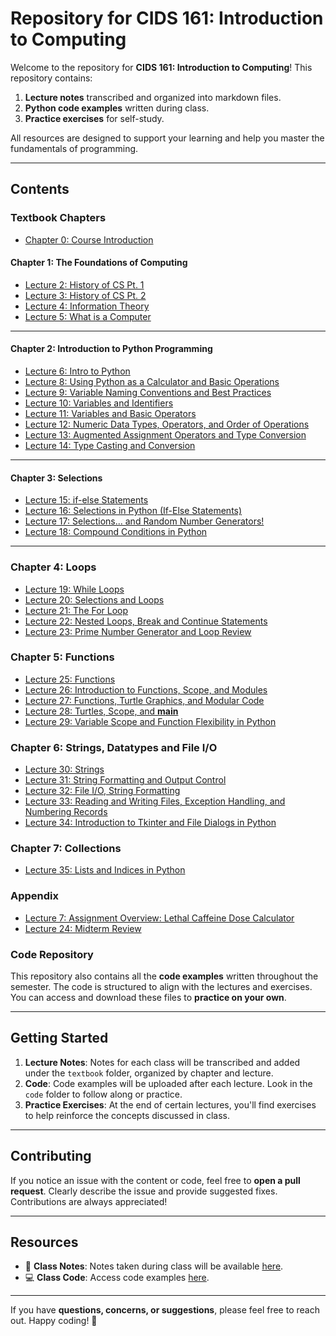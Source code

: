 # **Repository for CIDS 161: Introduction to Computing**  

Welcome to the repository for **CIDS 161: Introduction to Computing**! This repository contains:  

1. **Lecture notes** transcribed and organized into markdown files.  
2. **Python code examples** written during class.  
3. **Practice exercises** for self-study.  

All resources are designed to support your learning and help you master the fundamentals of programming.  

---

## **Contents**  

### **Textbook Chapters**  

- [Chapter 0: Course Introduction](textbook/ch0/lecture1.md)  
#### **Chapter 1: The Foundations of Computing**
- [Lecture 2: History of CS Pt. 1](textbook/ch1/lecture2.md)  
- [Lecture 3: History of CS Pt. 2](textbook/ch1/lecture3.md)
- [Lecture 4: Information Theory](textbook/ch1/lecture4.md)
- [Lecture 5: What is a Computer](textbook/ch1/lecture5.md)
---
#### **Chapter 2: Introduction to Python Programming**
- [Lecture 6: Intro to Python](textbook/ch2/lecture6.md)
- [Lecture 8: Using Python as a Calculator and Basic Operations](textbook/ch2/lecture8.md)
- [Lecture 9: Variable Naming Conventions and Best Practices](textbook/ch2/lecture9.md)
- [Lecture 10: Variables and Identifiers](textbook/ch2/lecture10.md)
- [Lecture 11: Variables and Basic Operators](textbook/ch2/lecture11.md)
- [Lecture 12: Numeric Data Types, Operators, and Order of Operations](textbook/ch2/lecture12.md)
- [Lecture 13: Augmented Assignment Operators and Type Conversion](textbook/ch2/lecture13.md)
- [Lecture 14: Type Casting and Conversion](textbook/ch2/lecture14.md)
---
#### **Chapter 3: Selections**
- [Lecture 15: if-else Statements](textbook/ch3/lecture15.md)
- [Lecture 16: Selections in Python (If-Else Statements)](textbook/ch3/lecture16.md)
- [Lecture 17: Selections... and Random Number Generators!](textbook/ch3/lecture17.md)
- [Lecture 18: Compound Conditions in Python](textbook/ch3/lecture18.md)
---
### **Chapter 4: Loops**
- [Lecture 19: While Loops](textbook/ch4/lecture19.md)
- [Lecture 20: Selections and Loops](textbook/ch4/lecture20.md)
- [Lecture 21: The For Loop](textbook/ch4/lecture21.md)
- [Lecture 22: Nested Loops, Break and Continue Statements](textbook/ch4/lecture22.md)
- [Lecture 23: Prime Number Generator and Loop Review](textbook/ch4/lecture23.md)

### **Chapter 5: Functions**
- [Lecture 25: Functions](textbook/ch5/lecture25.md)
- [Lecture 26: Introduction to Functions, Scope, and Modules](textbook/ch5/lecture26.md)
- [Lecture 27: Functions, Turtle Graphics, and Modular Code](textbook/ch5/lecture27.md)
- [Lecture 28: Turtles, Scope, and __main__](textbook/ch5/lecture28.md)
- [Lecture 29: Variable Scope and Function Flexibility in Python](textbook/ch5/lecture29.md)

### **Chapter 6: Strings, Datatypes and File I/O**
- [Lecture 30: Strings](textbook/ch6/lecture30.md)
- [Lecture 31: String Formatting and Output Control](textbook/ch6/lecture31.md)
- [Lecture 32: File I/O, String Formatting](textbook/ch6/lecture32.md)
- [Lecture 33: Reading and Writing Files, Exception Handling, and Numbering Records](textbook/ch6/lecture33.md)
- [Lecture 34: Introduction to Tkinter and File Dialogs in Python](textbook/ch6/lecture34.md)
### **Chapter 7: Collections**
- [Lecture 35: Lists and Indices in Python](textbook/ch7/lecture35.md)

### **Appendix**
- [Lecture 7: Assignment Overview: Lethal Caffeine Dose Calculator](textbook/appendix/lecture7.md)
- [Lecture 24: Midterm Review](textbook/appendix/lecture24.md)
### **Code Repository**  

This repository also contains all the **code examples** written throughout the semester. The code is structured to align with the lectures and exercises. You can access and download these files to **practice on your own**.  

---

## **Getting Started**  

1. **Lecture Notes**: Notes for each class will be transcribed and added under the `textbook` folder, organized by chapter and lecture.  
2. **Code**: Code examples will be uploaded after each lecture. Look in the `code` folder to follow along or practice.  
3. **Practice Exercises**: At the end of certain lectures, you'll find exercises to help reinforce the concepts discussed in class.  

---

## **Contributing**  

If you notice an issue with the content or code, feel free to **open a pull request**. Clearly describe the issue and provide suggested fixes. Contributions are always appreciated!  

---

## **Resources**  

- 📖 **Class Notes**: Notes taken during class will be available [here](textbook/ch1/lecture2.md).  
- 💻 **Class Code**: Access code examples [here](code/).  

---

If you have **questions, concerns, or suggestions**, please feel free to reach out. Happy coding! 🚀